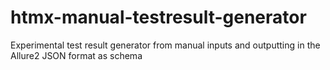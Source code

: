 # htmx-manual-testresult-generator
Experimental test result generator from manual inputs and outputting in the Allure2 JSON format as schema

